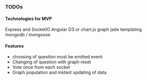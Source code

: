 ### TODOs

#### Technologies for MVP
Express and SocketIO
Angular
D3 or chart.js graph
jade templating
mongodb / mongoose

#### Features
- choosing of question must be emitted event
- Changing of question with graph reset
- Vote once from each socket
- Graph population and instant updating of data


